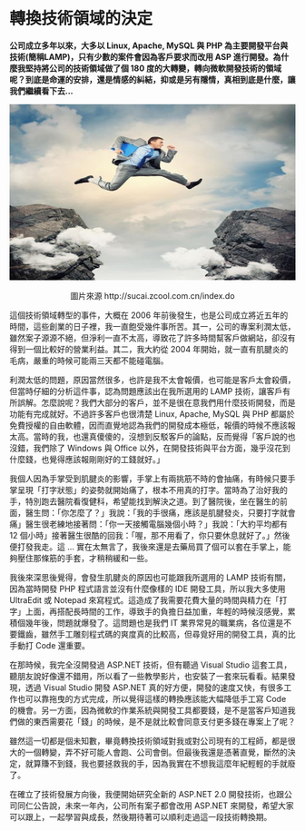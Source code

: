 # 轉換技術領域的決定

**公司成立多年以來，大多以 Linux, Apache, MySQL 與 PHP 為主要開發平台與技術(簡稱LAMP)，只有少數的案件會因為客戶要求而改用 ASP 進行開發。為什麼我堅持將公司的技術領域做了個 180 度的大轉變，轉向微軟開發技術的領域呢？到底是命運的安排，還是情感的糾結，抑或是另有隱情，真相到底是什麼，讓我們繼續看下去...**

<p align="center"><img src="images/992934C0-EE8C-45F9-3925-089B7D4CED2A.jpg@700w_0e_1l.jpg"/></p>
<p align="center">圖片來源 http://sucai.zcool.com.cn/index.do

這個技術領域轉型的事件，大概在 2006 年前後發生，也是公司成立將近五年的時間，這些創業的日子裡，我一直飽受幾件事所苦。其一，公司的專案利潤太低，雖然案子源源不絕，但淨利一直不太高，導致花了許多時間幫客戶做網站，卻沒有得到一個比較好的營業利益。其二，我大約從 2004 年開始，就一直有肌腱炎的毛病，嚴重的時候可能兩三天都不能碰電腦。

利潤太低的問題，原因當然很多，也許是我不太會報價，也可能是客戶太會殺價，但當時仔細的分析這件事，認為問題應該出在我所選用的 LAMP 技術，讓客戶有所誤解。怎麼說呢？我們大部分的客戶，並不是很在意我們用什麼技術開發，而是功能有完成就好。不過許多客戶也很清楚 Linux, Apache, MySQL 與 PHP 都屬於免費授權的自由軟體，因而直覺地認為我們的開發成本極低，報價的時候不應該報太高。當時的我，也還真傻傻的，沒想到反駁客戶的論點，反而覺得「客戶說的也沒錯，我們除了 Windows 與 Office 以外，在開發技術與平台方面，幾乎沒花到什麼錢，也覺得應該報剛剛好的工錢就好。｣

我個人因為手掌受到肌腱炎的影響，手掌上有兩挑筋不時的會抽痛，有時候只要手掌呈現「打字狀態」的姿勢就開始痛了，根本不用真的打字。當時為了治好我的手，特別跑去醫院看復健科，希望能找到解決之道。到了醫院後，坐在醫生的前面，醫生問：「你怎麼了？」我說：「我的手很痛，應該是肌腱發炎，只要打字就會痛」醫生很老練地接著問：「你一天接觸電腦幾個小時？」我說：「大約平均都有 12 個小時」接著醫生很酷的回我：「喔，那不用看了，你只要休息就好了。」然後便打發我走。這 ... 實在太無言了，我後來還是去藥局買了個可以套在手掌上，能夠壓住那條筋的手套，才稍稍緩和一些。

我後來深思後覺得，會發生肌腱炎的原因也可能跟我所選用的 LAMP 技術有關，因為當時開發 PHP 程式語言並沒有什麼像樣的 IDE 開發工具，所以我大多使用 UltraEdit 或 Notepad 來寫程式。這造成了我需要花費大量的時間與精力在「打字」上面，再搭配長時間的工作，導致手的負擔日益加重，年輕的時候沒感覺，累積個幾年後，問題就爆發了。這問題也是我們 IT 業界常見的職業病，各位還是不要鐵齒，雖然手工雕刻程式碼的爽度真的比較高，但尋覓好用的開發工具，真的比手動打 Code 還重要。

在那時候，我完全沒開發過 ASP.NET 技術，但有聽過 Visual Studio 這套工具，聽朋友說好像還不錯用，所以看了一些教學影片，也安裝了一套來玩看看。結果發現，透過 Visual Studio 開發 ASP.NET 真的好方便，開發的速度又快，有很多工作也可以靠拖曳的方式完成，所以覺得這樣的轉換應該能大幅降低手工寫 Code 的機會。另一方面，因為微軟的作業系統與開發工具都要錢，是不是當客戶知道我們做的東西需要花「錢」的時候，是不是就比較會同意支付更多錢在專案上了呢？

雖然這一切都是個未知數，畢竟轉換技術領域對我或對公司現有的工程師，都是很大的一個轉變，弄不好可能人會跑、公司會倒。但最後我還是憑著直覺，斷然的決定，就算賺不到錢，我也要拯救我的手，因為我實在不想我這麼年紀輕輕的手就廢了。

在確立了技術發展方向後，我便開始研究全新的 ASP.NET 2.0 開發技術，也跟公司同仁公告說，未來一年內，公司所有案子都會改用 ASP.NET 來開發，希望大家可以跟上，一起學習與成長，然後期待著可以順利走過這一段技術轉換期。